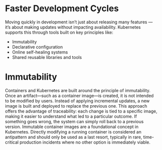 # Faster Development Cycles

Moving quickly in development isn’t just about releasing many features — it’s about making updates without impacting availability. Kubernetes supports this through tools built on key principles like:

- Immutability
- Declarative configuration
- Online self-healing systems
- Shared reusable libraries and tools

# Immutability
Containers and Kubernetes are built around the principle of immutability. Once an artifact—such as a container image—is created, it is not intended to be modified by users. Instead of applying incremental updates, a new image is built and deployed to replace the previous one. This approach offers the advantage of traceability: each change is tied to a specific image, making it easier to understand what led to a particular outcome. If something goes wrong, the system can simply roll back to a previous version. Immutable container images are a foundational concept in Kubernetes. Directly modifying a running container is considered an antipattern and should only be used as a last resort, typically in rare, time-critical production incidents where no other option is immediately viable.

